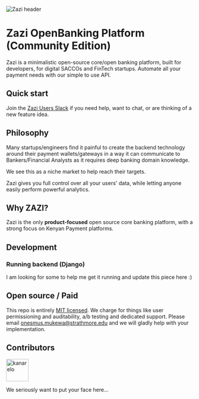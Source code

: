 ![Zazi header](https://zazi-assets.s3.us-east-1.amazonaws.com/zazi.png)

# Zazi OpenBanking Platform (Community Edition)

Zazi is a minimalistic open-source core/open banking platform, built for developers, for digital SACCOs and FinTech startups. Automate all your payment needs with our simple to use API.

## Quick start

Join the [Zazi Users Slack](https://join.slack.com/t/zaziusers/shared_invite/enQtOTY0MzU5NjAwMDY3LTc2MWQ0OTZlNjhkODk3ZDI3NDVjMDE1YjgxY2I4ZjI4MzJhZmVmNjJkN2NmMGJmMzc2N2U3Yjc3ZjI5NGFlZDQ) if you need help, want to chat, or are thinking of a new feature idea.

## Philosophy

Many startups/engineers find it painful to create the backend technology around their payment wallets/gateways in a way it can communicate to Bankers/Financial Analysts as it requires deep banking domain knowledge.

We see this as a niche market to help reach their targets.

Zazi gives you full control over all your users' data, while letting anyone easily perform powerful analytics.

## Why ZAZI?

Zazi is the only <strong>product-focused</strong> open source core banking platform, with a strong focus on Kenyan Payment platforms.


## Development

### Running backend (Django)
I am looking for some to help me get it running and update this piece here :)

## Open source / Paid

This repo is entirely [MIT licensed](/LICENSE). We charge for things like user permissioning and auditability, a/b testing and dedicated support. Please email onesmus.mukewa@strathmore.edu and we will gladly help with your implementation.

## Contributors

[//]: contributor-faces
<a href="https://github.com/kanarelo"><img src="https://lh3.googleusercontent.com/-dBP-MEEYWBo/AAAAAAAAAAI/AAAAAAAAAAA/BNaDPKkcWow/s72-c-k/photo.jpg" title="kanarelo" width="60" height="60"></a>

We seriously want to put your face here...
